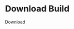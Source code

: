 
# Download Build
[Download](https://github.com/Carmelosmexy1/Zoid-Updated/releases/tag/Download)
          

































































































